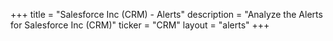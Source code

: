+++
title = "Salesforce Inc (CRM) - Alerts"
description = "Analyze the Alerts for Salesforce Inc (CRM)"
ticker = "CRM"
layout = "alerts"
+++


